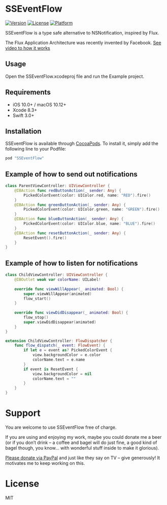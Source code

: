 # SSEventFlow

[![Version](https://img.shields.io/cocoapods/v/SSEventFlow.svg?style=flat)](http://cocoapods.org/pods/SSEventFlow)
[![License](https://img.shields.io/cocoapods/l/SSEventFlow.svg?style=flat)](http://cocoapods.org/pods/SSEventFlow)
[![Platform](https://img.shields.io/cocoapods/p/SSEventFlow.svg?style=flat)](http://cocoapods.org/pods/SSEventFlow)

SSEventFlow is a type safe alternative to NSNotification, inspired by Flux.

The Flux Application Architecture was recently invented by Facebook.
[See video to how it works](https://facebook.github.io/flux/docs/in-depth-overview.html#content)


## Usage

Open the SSEventFlow.xcodeproj file and run the Example project.


## Requirements

- iOS 10.0+ / macOS 10.12+
- Xcode 8.3+
- Swift 3.0+


## Installation

SSEventFlow is available through [CocoaPods](http://cocoapods.org). To install
it, simply add the following line to your Podfile:

```ruby
pod "SSEventFlow"
```


## Example of how to send out notifications

```swift
class ParentViewController: UIViewController {
    @IBAction func redButtonAction(_ sender: Any) {
        PickedColorEvent(color: UIColor.red, name: "RED").fire()
    }
    @IBAction func greenButtonAction(_ sender: Any) {
        PickedColorEvent(color: UIColor.green, name: "GREEN").fire()
    }
    @IBAction func blueButtonAction(_ sender: Any) {
        PickedColorEvent(color: UIColor.blue, name: "BLUE").fire()
    }
    @IBAction func resetButtonAction(_ sender: Any) {
        ResetEvent().fire()
    }
}
```


## Example of how to listen for notifications

```swift
class ChildViewController: UIViewController {
    @IBOutlet weak var colorName: UILabel!
    
    override func viewWillAppear(_ animated: Bool) {
        super.viewWillAppear(animated)
        flow_start()
    }
    
    override func viewDidDisappear(_ animated: Bool) {
        flow_stop()
        super.viewDidDisappear(animated)
    }
}

extension ChildViewController: FlowDispatcher {
    func flow_dispatch(_ event: FlowEvent) {
        if let e = event as? PickedColorEvent {
            view.backgroundColor = e.color
            colorName.text = e.name
        }
        if event is ResetEvent {
            view.backgroundColor = nil
            colorName.text = ""
        }
    }
}
```


# Support

You are welcome to use SSEventFlow free of charge. 

If you are using and enjoying my work, maybe you could donate me a beer (or if you don’t drink – 
a coffee and bagel will do just fine, a good kind of bagel though, you know… with wonderful stuff inside to make it glorious).

[Please donate via PayPal](https://paypal.me/SimonStrandgaard) and just like they say on TV – give generously! It motivates me to keep working on this.


# License

MIT
